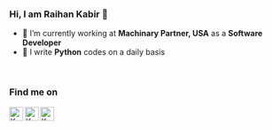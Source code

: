 ### Hi, I am Raihan Kabir 👋


<!-- **rk4bir/rk4bir** is a ✨ _special_ ✨ repository because its `README.md` (this file) appears on your GitHub profile. 
Here are some ideas to get you started:-->

- 🔭 I’m currently working at **Machinary Partner, USA** as a **Software Developer**
- 🌱 I write **Python** codes on a daily basis
<br/>


### Find me on
<a href="https://web.facebook.com/rk4b1r/">
  <img align="left" alt="Kabir's Facebook" width="25px" src="https://cdn.jsdelivr.net/npm/simple-icons@v3/icons/facebook.svg" />
</a>
<a href="https://www.linkedin.com/in/rk4bir">
  <img align="left" alt="Kabir's Linkdein" width="25px" src="https://cdn.jsdelivr.net/npm/simple-icons@v3/icons/linkedin.svg" />
</a>
<a href="https://twitter.com/rk4bir">
  <img align="left" alt="Kabir's Medium" width="25px" src="https://cdn.jsdelivr.net/npm/simple-icons@v3/icons/twitter.svg" />
</a>
